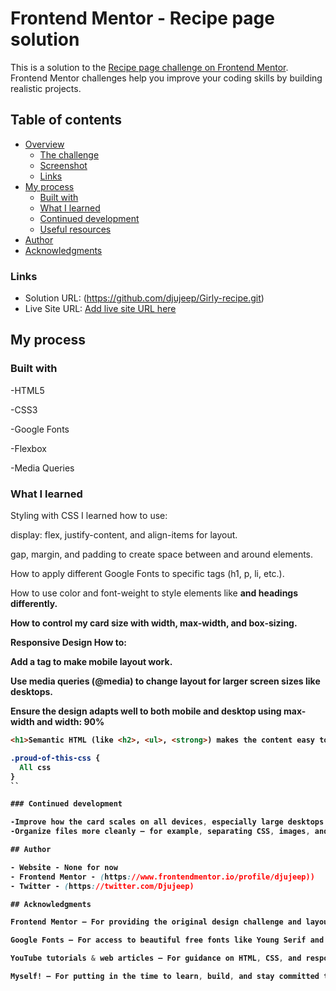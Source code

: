 # Frontend Mentor - Recipe page solution

This is a solution to the [Recipe page challenge on Frontend Mentor](https://www.frontendmentor.io/challenges/recipe-page-KiTsR8QQKm). Frontend Mentor challenges help you improve your coding skills by building realistic projects. 

## Table of contents

- [Overview](#overview)
  - [The challenge](#the-challenge)
  - [Screenshot](#screenshot)
  - [Links](#links)
- [My process](#my-process)
  - [Built with](#built-with)
  - [What I learned](#what-i-learned)
  - [Continued development](#continued-development)
  - [Useful resources](#useful-resources)
- [Author](#author)
- [Acknowledgments](#acknowledgments)

### Links

- Solution URL: (https://github.com/djujeep/Girly-recipe.git)
- Live Site URL: [Add live site URL here](https://your-live-site-url.com)

## My process

### Built with

-HTML5 

-CSS3

-Google Fonts

-Flexbox

-Media Queries


### What I learned

 Styling with CSS
I learned how to use:

display: flex, justify-content, and align-items for layout.

gap, margin, and padding to create space between and around elements.

How to apply different Google Fonts to specific tags (h1, p, li, etc.).

How to use color and font-weight to style elements like <strong> and headings differently.

How to control my card size with width, max-width, and box-sizing.

Responsive Design
How to:

Add a <meta name="viewport"> tag to make mobile layout work.

Use media queries (@media) to change layout for larger screen sizes like desktops.

Ensure the design adapts well to both mobile and desktop using max-width and width: 90%

```html
<h1>Semantic HTML (like <h2>, <ul>, <strong>) makes the content easy to understand and accessible</h1>
```
```css
.proud-of-this-css {
  All css
}
``

### Continued development

-Improve how the card scales on all devices, especially large desktops and small mobile screens.
-Organize files more cleanly — for example, separating CSS, images, and assets into folders.

## Author

- Website - None for now
- Frontend Mentor - (https://www.frontendmentor.io/profile/djujeep))
- Twitter - (https://twitter.com/Djujeep)

## Acknowledgments

Frontend Mentor – For providing the original design challenge and layout inspiration.

Google Fonts – For access to beautiful free fonts like Young Serif and Outfit.

YouTube tutorials & web articles – For guidance on HTML, CSS, and responsive design best practices.

Myself! – For putting in the time to learn, build, and stay committed to improvement.
